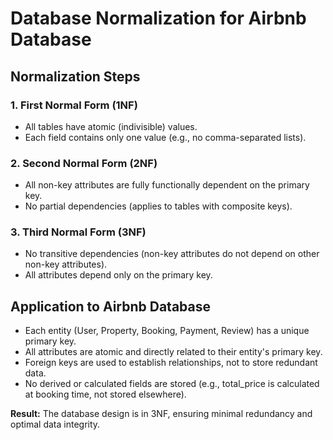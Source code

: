 # Database Normalization for Airbnb Database

## Normalization Steps

### 1. First Normal Form (1NF)
- All tables have atomic (indivisible) values.
- Each field contains only one value (e.g., no comma-separated lists).

### 2. Second Normal Form (2NF)
- All non-key attributes are fully functionally dependent on the primary key.
- No partial dependencies (applies to tables with composite keys).

### 3. Third Normal Form (3NF)
- No transitive dependencies (non-key attributes do not depend on other non-key attributes).
- All attributes depend only on the primary key.

## Application to Airbnb Database
- Each entity (User, Property, Booking, Payment, Review) has a unique primary key.
- All attributes are atomic and directly related to their entity's primary key.
- Foreign keys are used to establish relationships, not to store redundant data.
- No derived or calculated fields are stored (e.g., total_price is calculated at booking time, not stored elsewhere).

**Result:**
The database design is in 3NF, ensuring minimal redundancy and optimal data integrity.
